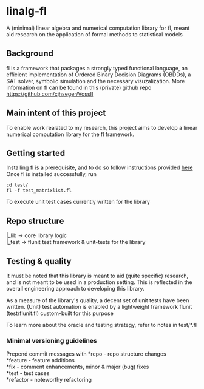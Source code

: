 # linalg-fl
A (minimal) linear algebra and numerical computation library for fl, meant aid research on the application of formal methods to statistical models

## Background
fl is a framework that packages a strongly typed functional language, an efficient implementation of Ordered Binary Decision Diagrams (OBDDs), a SAT solver, symbolic simulation and the necessary visuzalization.
More information on fl can be found in this (private) github repo https://github.com/cjhseger/VossII

## Main intent of this project
To enable work realated to my research, this project aims to develop a linear numerical computation library for the fl framework.

## Getting started
Installing fl is a prerequisite, and to do so follow instructions provided [here](https://github.com/cjhseger/VossII)  
Once fl is installed successfully, run  
```
cd test/  
fl -f test_matrixlist.fl
```
To execute unit test cases currently written for the library

## Repo structure

|_lib	-> core library logic  
|_test	-> flunit test framework & unit-tests for the library  

## Testing & quality

It must be noted that this library is meant to aid (quite specific) research, and is not meant to be used in a production setting. This is reflected in the overall engineering approach to  developing this library.  

As a measure of the library's quality, a decent set of unit tests have been written. (Unit) test automation is enabled by a lightweight framework flunit (test/flunit.fl) custom-built for this purpose  

To learn more about the oracle and testing strategy, refer to notes in test/*.fl  

### Minimal versioning guidelines
Prepend commit messages with 
*repo	 - repo structure changes  
*feature  - feature additions  
*fix	 - comment enhancements, minor & major (bug) fixes  
*test	 - test cases  
*refactor - noteworthy refactoring  
